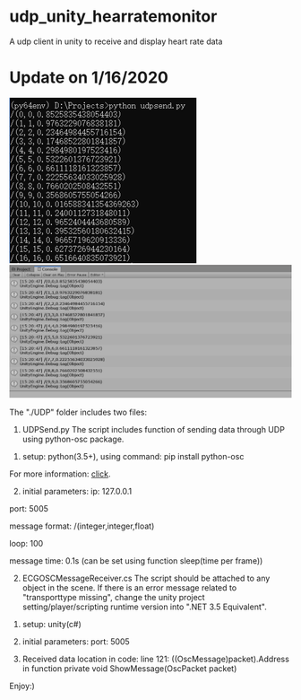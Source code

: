 # udp_unity_hearratemonitor
A udp client in unity to receive and display heart rate data

# Update on 1/16/2020

![Python](UDP/python_send.png)
![Unity](UDP/udp_receive_unity.png)

The "./UDP" folder includes two files:

1. UDPSend.py
The script includes function of sending data through UDP using python-osc package. 

1) setup: python(3.5+), using command: pip install python-osc

For more information: [click](https://github.com/attwad/python-osc).

2) initial parameters:
ip: 127.0.0.1

port: 5005

message format: /(integer,integer,float)

loop: 100

message time: 0.1s (can be set using function sleep(time per frame))


2. ECGOSCMessageReceiver.cs
The script should be attached to any object in the scene. If there is an error message related to "transporttype missing", change the unity project setting/player/scripting runtime version into ".NET 3.5 Equivalent". 

1) setup: unity(c#)

2) initial parameters:
port: 5005

3) Received data location in code: 
line 121: ((OscMessage)packet).Address in function private void ShowMessage(OscPacket packet)


Enjoy:)
